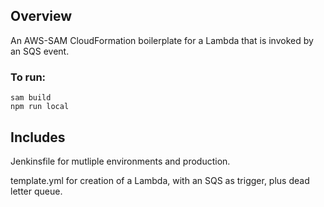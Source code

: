 ## Overview ##

An AWS-SAM CloudFormation boilerplate for a Lambda that is invoked by an SQS event.

### To run: ###
```
sam build 
npm run local
```

## Includes
Jenkinsfile for mutliple environments and production.

template.yml for creation of a Lambda, with an SQS as trigger, plus dead letter queue.
